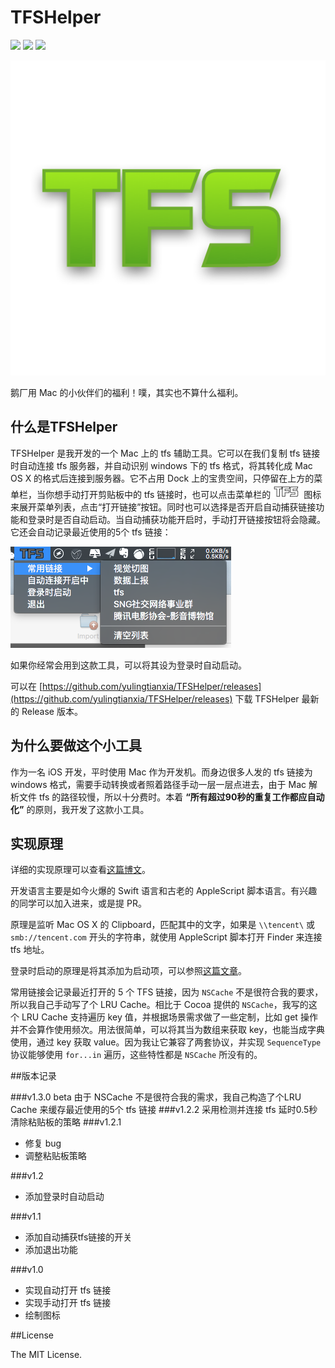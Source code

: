 TFSHelper
===========
![](https://img.shields.io/badge/swift-2.2-red.svg)
![](https://img.shields.io/badge/prerelease-v1.3.0-blue.svg)
![](https://img.shields.io/badge/OS%20X-10.10%2B-brightgreen.svg)

![](image/TFS.png)

鹅厂用 Mac 的小伙伴们的福利！噗，其实也不算什么福利。

## 什么是TFSHelper

TFSHelper 是我开发的一个 Mac 上的 tfs 辅助工具。它可以在我们复制 tfs 链接时自动连接 tfs 服务器，并自动识别 windows 下的 tfs 格式，将其转化成 Mac OS X 的格式后连接到服务器。它不占用 Dock 上的宝贵空间，只停留在上方的菜单栏，当你想手动打开剪贴板中的 tfs 链接时，也可以点击菜单栏的 ![](image/TFSmenuicon.png) 图标来展开菜单列表，点击“打开链接”按钮。同时也可以选择是否开启自动捕获链接功能和登录时是否自动启动。当自动捕获功能开启时，手动打开链接按钮将会隐藏。它还会自动记录最近使用的5个 tfs 链接：

![](image/screenshot.png)

如果你经常会用到这款工具，可以将其设为登录时自动启动。

可以在 [https://github.com/yulingtianxia/TFSHelper/releases](https://github.com/yulingtianxia/TFSHelper/releases) 下载 TFSHelper 最新的 Release 版本。

## 为什么要做这个小工具
作为一名 iOS 开发，平时使用 Mac 作为开发机。而身边很多人发的 tfs 链接为 windows 格式，需要手动转换或者照着路径手动一层一层点进去，由于 Mac 解析文件 tfs 的路径较慢，所以十分费时。本着 **“所有超过90秒的重复工作都应自动化”** 的原则，我开发了这款小工具。

## 实现原理 

详细的实现原理可以查看[这篇博文](http://yulingtianxia.com/blog/2016/02/27/TFSHelper/)。

开发语言主要是如今火爆的 Swift 语言和古老的 AppleScript 脚本语言。有兴趣的同学可以加入进来，或是提 PR。

原理是监听 Mac OS X 的 Clipboard，匹配其中的文字，如果是 `\\tencent\` 或 `smb://tencent.com` 开头的字符串，就使用 AppleScript 脚本打开 Finder 来连接 tfs 地址。

登录时启动的原理是将其添加为启动项，可以参照[这篇文章](https://theswiftdev.com/2015/09/17/first-os-x-tutorial-how-to-launch-an-os-x-app-at-login/)。

常用链接会记录最近打开的 5 个 TFS 链接，因为 `NSCache` 不是很符合我的要求，所以我自己手动写了个 LRU Cache。相比于 Cocoa 提供的 `NSCache`，我写的这个 LRU Cache 支持遍历 key 值，并根据场景需求做了一些定制，比如 get 操作并不会算作使用频次。用法很简单，可以将其当为数组来获取 key，也能当成字典使用，通过 key 获取 value。因为我让它兼容了两套协议，并实现 `SequenceType` 协议能够使用 `for...in` 遍历，这些特性都是 `NSCache` 所没有的。

##版本记录

###v1.3.0 beta
由于 NSCache 不是很符合我的需求，我自己构造了个LRU Cache 来缓存最近使用的5个 tfs 链接
###v1.2.2
采用检测并连接 tfs 延时0.5秒清除粘贴板的策略
###v1.2.1
- 修复 bug
- 调整粘贴板策略

###v1.2 
- 添加登录时自动启动

###v1.1 
- 添加自动捕获tfs链接的开关
- 添加退出功能

###v1.0
- 实现自动打开 tfs 链接
- 实现手动打开 tfs 链接
- 绘制图标

##License

The MIT License.

